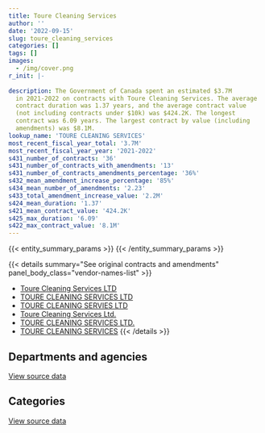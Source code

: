 ```yaml
---
title: Toure Cleaning Services
author: ''
date: '2022-09-15'
slug: toure_cleaning_services
categories: []
tags: []
images:
  - /img/cover.png
r_init: |-
  
description: The Government of Canada spent an estimated $3.7M
  in 2021-2022 on contracts with Toure Cleaning Services. The average
  contract duration was 1.37 years, and the average contract value
  (not including contracts under $10k) was $424.2K. The longest
  contract was 6.09 years. The largest contract by value (including
  amendments) was $8.1M.
lookup_name: 'TOURE CLEANING SERVICES'
most_recent_fiscal_year_total: '3.7M'
most_recent_fiscal_year_year: '2021-2022'
s431_number_of_contracts: '36'
s431_number_of_contracts_with_amendments: '13'
s431_number_of_contracts_amendments_percentage: '36%'
s432_mean_amendment_increase_percentage: '85%'
s434_mean_number_of_amendments: '2.23'
s433_total_amendment_increase_value: '2.2M'
s424_mean_duration: '1.37'
s421_mean_contract_value: '424.2K'
s425_max_duration: '6.09'
s422_max_contract_value: '8.1M'
---
```


<script src="/rmarkdown-libs/htmlwidgets/htmlwidgets.js"></script>
<link href="/rmarkdown-libs/datatables-css/datatables-crosstalk.css" rel="stylesheet" />
<script src="/rmarkdown-libs/datatables-binding/datatables.js"></script>
<script src="/rmarkdown-libs/jquery/jquery-3.6.0.min.js"></script>
<link href="/rmarkdown-libs/dt-core-bootstrap/css/dataTables.bootstrap.min.css" rel="stylesheet" />
<link href="/rmarkdown-libs/dt-core-bootstrap/css/dataTables.bootstrap.extra.css" rel="stylesheet" />
<script src="/rmarkdown-libs/dt-core-bootstrap/js/jquery.dataTables.min.js"></script>
<script src="/rmarkdown-libs/dt-core-bootstrap/js/dataTables.bootstrap.min.js"></script>
<link href="/rmarkdown-libs/crosstalk/css/crosstalk.min.css" rel="stylesheet" />
<script src="/rmarkdown-libs/crosstalk/js/crosstalk.min.js"></script>
<script src="/rmarkdown-libs/htmlwidgets/htmlwidgets.js"></script>
<link href="/rmarkdown-libs/datatables-css/datatables-crosstalk.css" rel="stylesheet" />
<script src="/rmarkdown-libs/datatables-binding/datatables.js"></script>
<script src="/rmarkdown-libs/jquery/jquery-3.6.0.min.js"></script>
<link href="/rmarkdown-libs/dt-core-bootstrap/css/dataTables.bootstrap.min.css" rel="stylesheet" />
<link href="/rmarkdown-libs/dt-core-bootstrap/css/dataTables.bootstrap.extra.css" rel="stylesheet" />
<script src="/rmarkdown-libs/dt-core-bootstrap/js/jquery.dataTables.min.js"></script>
<script src="/rmarkdown-libs/dt-core-bootstrap/js/dataTables.bootstrap.min.js"></script>
<link href="/rmarkdown-libs/crosstalk/css/crosstalk.min.css" rel="stylesheet" />
<script src="/rmarkdown-libs/crosstalk/js/crosstalk.min.js"></script>

{{< entity_summary_params >}}
{{< /entity_summary_params >}}

{{< details summary="See original contracts and amendments" panel_body_class="vendor-names-list" >}}
- [Toure Cleaning Services LTD](https://search.open.canada.ca/en/ct/?sort=contract_value_f%20desc&page=1&search_text=%22Toure%20Cleaning%20Services%20LTD%22)
- [TOURE CLEANING SERVICES LTD](https://search.open.canada.ca/en/ct/?sort=contract_value_f%20desc&page=1&search_text=%22TOURE%20CLEANING%20SERVICES%20LTD%22)
- [TOURE CLEANING SERVIES LTD](https://search.open.canada.ca/en/ct/?sort=contract_value_f%20desc&page=1&search_text=%22TOURE%20CLEANING%20SERVIES%20LTD%22)
- [Toure Cleaning Services Ltd.](https://search.open.canada.ca/en/ct/?sort=contract_value_f%20desc&page=1&search_text=%22Toure%20Cleaning%20Services%20Ltd.%22)
- [TOURE CLEANING SERVICES LTD.](https://search.open.canada.ca/en/ct/?sort=contract_value_f%20desc&page=1&search_text=%22TOURE%20CLEANING%20SERVICES%20LTD.%22)
- [TOURE CLEANING SERVICES](https://search.open.canada.ca/en/ct/?sort=contract_value_f%20desc&page=1&search_text=%22TOURE%20CLEANING%20SERVICES%22)
{{< /details >}}

## Departments and agencies

<div id="htmlwidget-1" style="width:100%;height:auto;" class="datatables html-widget"></div>
<script type="application/json" data-for="htmlwidget-1">{"x":{"style":"bootstrap","filter":"none","vertical":false,"data":[["<a href=\"/departments/csc-scc/\">Correctional Service of Canada<\/a>","<a href=\"/departments/dnd-mdn/\">National Defence<\/a>","<a href=\"/departments/ec/\">Environment and Climate Change Canada<\/a>","<a href=\"/departments/nrcan-rncan/\">Natural Resources Canada<\/a>","<a href=\"/departments/pwgsc-tpsgc/\">Public Services and Procurement Canada<\/a>","<a href=\"/departments/tc/\">Transport Canada<\/a>"],[null,517048.82,311539.19,342374.13,null,null],[null,2761260.91,312392.72,346175.24,null,null],[135783.45,2711566.05,311539.19,414541.84,101225.9,null],[161562.03,2273258.11,474916.06,451301.89,237500.49,89164.97]],"container":"<table class=\"table table-striped table-hover row-border order-column display\">\n  <thead>\n    <tr>\n      <th>Department<\/th>\n      <th>2018-2019<\/th>\n      <th>2019-2020<\/th>\n      <th>2020-2021<\/th>\n      <th>2021-2022<\/th>\n    <\/tr>\n  <\/thead>\n<\/table>","options":{"order":[[4,"desc"]],"pageLength":10,"autoWidth":true,"columnDefs":[{"targets":1,"render":"function(data, type, row, meta) {\n    return type !== 'display' ? data : DTWidget.formatCurrency(data, \"$\", 2, 3, \",\", \".\", true, null);\n  }"},{"targets":2,"render":"function(data, type, row, meta) {\n    return type !== 'display' ? data : DTWidget.formatCurrency(data, \"$\", 2, 3, \",\", \".\", true, null);\n  }"},{"targets":3,"render":"function(data, type, row, meta) {\n    return type !== 'display' ? data : DTWidget.formatCurrency(data, \"$\", 2, 3, \",\", \".\", true, null);\n  }"},{"targets":4,"render":"function(data, type, row, meta) {\n    return type !== 'display' ? data : DTWidget.formatCurrency(data, \"$\", 2, 3, \",\", \".\", true, null);\n  }"},{"width":"16%","targets":[1,2,3,4]},{"className":"dt-right","targets":[1,2,3,4]}],"orderClasses":false}},"evals":["options.columnDefs.0.render","options.columnDefs.1.render","options.columnDefs.2.render","options.columnDefs.3.render"],"jsHooks":[]}</script>
<p class="text-right">
<a href="https://github.com/GoC-Spending/contracts-data/tree/main/data/out/vendors/toure_cleaning_services/summary_by_fiscal_year_by_department.csv" class="source-data-link btn btn-link">View source data</a>
</p>

## Categories

<div id="htmlwidget-2" style="width:100%;height:auto;" class="datatables html-widget"></div>
<script type="application/json" data-for="htmlwidget-2">{"x":{"style":"bootstrap","filter":"none","vertical":false,"data":[["<a href=\"/categories/facilities_and_construction/\">Facilities and construction<\/a>"],[1170962.14],[3419828.87],[3674656.42],[3687703.55]],"container":"<table class=\"table table-striped table-hover row-border order-column display\">\n  <thead>\n    <tr>\n      <th>Category<\/th>\n      <th>2018-2019<\/th>\n      <th>2019-2020<\/th>\n      <th>2020-2021<\/th>\n      <th>2021-2022<\/th>\n    <\/tr>\n  <\/thead>\n<\/table>","options":{"order":[[4,"desc"]],"dom":"t","pageLength":30,"autoWidth":true,"columnDefs":[{"targets":1,"render":"function(data, type, row, meta) {\n    return type !== 'display' ? data : DTWidget.formatCurrency(data, \"$\", 2, 3, \",\", \".\", true, null);\n  }"},{"targets":2,"render":"function(data, type, row, meta) {\n    return type !== 'display' ? data : DTWidget.formatCurrency(data, \"$\", 2, 3, \",\", \".\", true, null);\n  }"},{"targets":3,"render":"function(data, type, row, meta) {\n    return type !== 'display' ? data : DTWidget.formatCurrency(data, \"$\", 2, 3, \",\", \".\", true, null);\n  }"},{"targets":4,"render":"function(data, type, row, meta) {\n    return type !== 'display' ? data : DTWidget.formatCurrency(data, \"$\", 2, 3, \",\", \".\", true, null);\n  }"},{"width":"16%","targets":[1,2,3,4]},{"className":"dt-right","targets":[1,2,3,4]}],"orderClasses":false,"lengthMenu":[10,25,30,50,100]}},"evals":["options.columnDefs.0.render","options.columnDefs.1.render","options.columnDefs.2.render","options.columnDefs.3.render"],"jsHooks":[]}</script>
<p class="text-right">
<a href="https://github.com/GoC-Spending/contracts-data/tree/main/data/out/vendors/toure_cleaning_services/summary_by_fiscal_year_by_category.csv" class="source-data-link btn btn-link">View source data</a>
</p>
